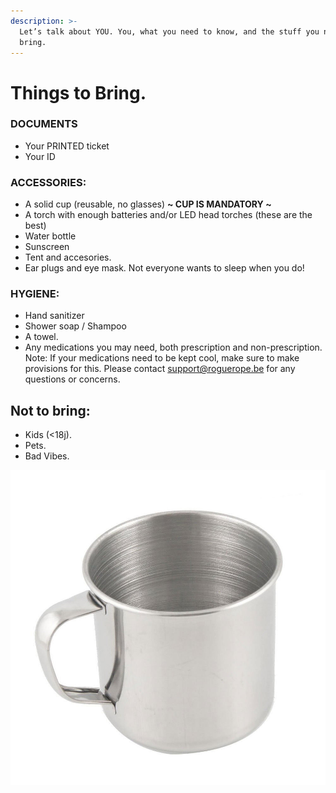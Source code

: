 ```yaml
---
description: >-
  Let’s talk about YOU. You, what you need to know, and the stuff you need to
  bring.
---
```


# Things to Bring.

### DOCUMENTS 

* Your PRINTED ticket
* Your ID

### ACCESSORIES: 

* A solid cup \(reusable, no glasses\) **~ CUP IS MANDATORY ~** 
* A torch with enough batteries and/or LED head torches \(these are the best\) 
* Water bottle 
* Sunscreen
* Tent and accesories. 
* Ear plugs and eye mask. Not everyone wants to sleep when you do!

### HYGIENE:

* Hand sanitizer
* Shower soap / Shampoo 
* A towel.
* Any medications you may need, both prescription and non-prescription. Note: If your medications need to be kept cool, make sure to make provisions for this. Please contact support@roguerope.be for any questions or concerns.

## Not to bring: 

* Kids \(&lt;18j\). 
* Pets.
* Bad Vibes.



![](.gitbook/assets/download.jpeg)

